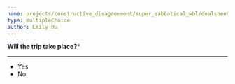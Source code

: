 ```yaml
---
name: projects/constructive_disagreement/super_sabbatical_wbl/dealsheet_trip.md
type: multipleChoice
author: Emily Hu
---
```


**Will the trip take place?**\*

---

- Yes
- No
